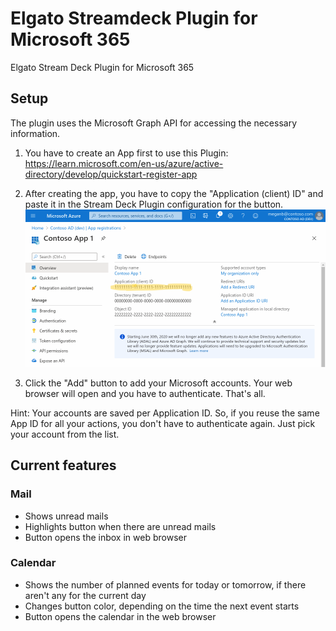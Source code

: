 # Elgato Streamdeck Plugin for Microsoft 365

Elgato Stream Deck Plugin for Microsoft 365

## Setup

The plugin uses the Microsoft Graph API for accessing the necessary information.

1. You have to create an App first to use this Plugin: https://learn.microsoft.com/en-us/azure/active-directory/develop/quickstart-register-app

2. After creating the app, you have to copy the "Application (client) ID" and paste it in the Stream Deck Plugin configuration for the button.
![Application ID](app_id.png)

3. Click the "Add" button to add your Microsoft accounts. Your web browser will open and you have to authenticate. That's all.

Hint: Your accounts are saved per Application ID. So, if you reuse the same App ID for all your actions, you don't have to authenticate again. Just pick your account from the list.

## Current features

### Mail

- Shows unread mails
- Highlights button when there are unread mails
- Button opens the inbox in web browser

### Calendar

- Shows the number of planned events for today or tomorrow, if there aren't any for the current day
- Changes button color, depending on the time the next event starts
- Button opens the calendar in the web browser